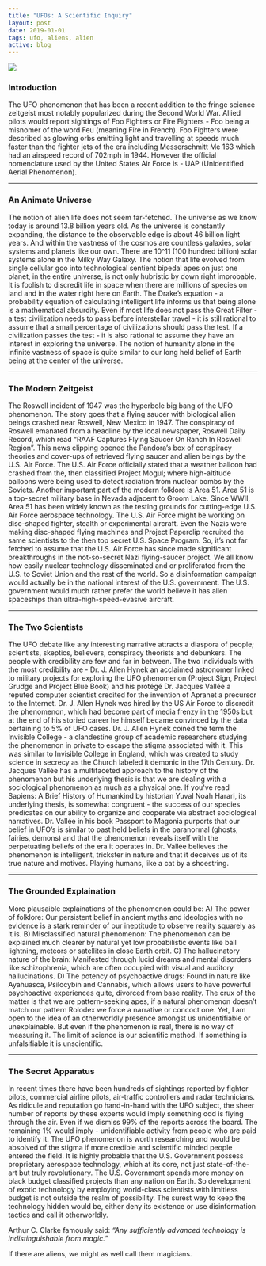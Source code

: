 ```yaml
---
title: "UFOs: A Scientific Inquiry"
layout: post
date: 2019-01-01
tags: ufo, aliens, alien
active: blog
---
```


![](https://static01.nyt.com/images/2018/01/02/science/02SCI-OVERBYE1/02SCI-OVERBYE1-jumbo.jpg?quality=90&auto=webp)

### Introduction

The UFO phenomenon that has been a recent addition to the fringe science zeitgeist most notably popularized during the Second World War. Allied pilots would report sightings of Foo Fighters or Fire Fighters - Foo being a misnomer of the word Feu (meaning Fire in French). Foo Fighters were described as glowing orbs emitting light and travelling at speeds much faster than the fighter jets of the era including Messerschmitt Me 163 which had an airspeed record of 702mph in 1944. However the official nomenclature used by the United States Air Force is - UAP (Unidentified Aerial Phenomenon). 

*****

### An Animate Universe 

The notion of alien life does not seem far-fetched. The universe as we know today is around 13.8 billion years old. As the universe is constantly expanding, the distance to the observable edge is about 46 billion light years. And within the vastness of the cosmos are countless galaxies, solar systems and planets like our own. There are 10^11 (100 hundred billion) solar systems alone in the Milky Way Galaxy. The notion that life evolved from single cellular goo into technological sentient bipedal apes on just one planet, in the entire universe, is not only hubristic by down right improbable. It is foolish to discredit life in space when there are millions of species on land and in the water right here on Earth. The Drake’s equation - a probability equation of calculating intelligent life informs us that being alone is a mathematical absurdity. Even if most life does not pass the Great Filter - a test civilization needs to pass before interstellar travel - it is still rational to assume that a small percentage of civilizations should pass the test. If a civilization passes the test - it is also rational to assume they have an interest in exploring the universe. The notion of humanity alone in the infinite vastness of space is quite similar to our long held belief of Earth being at the center of the universe.

*****

### The Modern Zeitgeist

The Roswell incident of 1947 was the hyperbole big bang of the UFO phenomenon. The story goes that a flying saucer with biological alien beings crashed near Roswell, New Mexico in 1947. The conspiracy of Roswell emanated from a headline by the local newspaper, Roswell Daily Record, which read “RAAF Captures Flying Saucer On Ranch In Roswell Region”. This news clipping opened the Pandora’s box of conspiracy theories and cover-ups of retrieved flying saucer and alien beings by the U.S. Air Force. The U.S. Air Force officially stated that a weather balloon had crashed from the, then classified Project Mogul; where high-altitude balloons were being used to detect radiation from nuclear bombs by the Soviets. Another important part of the modern folklore is Area 51. Area 51 is a top-secret military base in Nevada adjacent to Groom Lake. Since WWII, Area 51 has been widely known as the testing grounds for cutting-edge U.S. Air Force aerospace technology. The U.S. Air Force might be working on disc-shaped fighter, stealth or experimental aircraft. Even the Nazis were making disc-shaped flying machines and Project Paperclip recruited the same scientists to the then top secret U.S. Space Program. So, it’s not far fetched to assume that the U.S. Air Force has since made significant breakthroughs in the not-so-secret Nazi flying-saucer project. We all know how easily nuclear technology disseminated and or proliferated from the U.S. to Soviet Union and the rest of the world. So a disinformation campaign would actually be in the national interest of the U.S. government. The U.S. government would much rather prefer the world believe it has alien spaceships than ultra-high-speed-evasive aircraft.

*****

### The Two Scientists  

The UFO debate like any interesting narrative attracts a diaspora of people; scientists, skeptics, believers, conspiracy theorists and debunkers. The people with credibility are few and far in between. The two individuals with the most credibility are - Dr. J. Allen Hynek an acclaimed astronomer linked to military projects for exploring the UFO phenomenon (Project Sign, Project Grudge and Project Blue Book) and his protégé Dr. Jacques Vallée a reputed computer scientist credited for the invention of Apranet a precursor to the Internet. Dr. J. Allen Hynek was hired by the US Air Force to discredit the phenomenon, which had become part of media frenzy in the 1950s but at the end of his storied career he himself became convinced by the data pertaining to 5% of UFO cases. Dr. J. Allen Hynek coined the term the Invisible College - a clandestine group of academic researchers studying the phenomenon in private to escape the stigma associated with it. This was similar to Invisible College in England, which was created to study science in secrecy as the Church labeled it demonic in the 17th Century. Dr. Jacques Vallée has a multifaceted approach to the history of the phenomenon but his underlying thesis is that we are dealing with a sociological phenomenon as much as a physical one. If you've read Sapiens: A Brief History of Humankind by historian Yuval Noah Harari, its underlying thesis, is somewhat congruent - the success of our species predicates on our ability to organize and cooperate via abstract sociological narratives. Dr. Vallée in his book Passport to Magonia purports that our belief in UFO’s is similar to past held beliefs in the paranormal (ghosts, fairies, demons) and that the phenomenon reveals itself with the perpetuating beliefs of the era it operates in. Dr. Vallée believes the phenomenon is intelligent, trickster in nature and that it deceives us of its true nature and motives. Playing humans, like a cat by a shoestring.

*****

### The Grounded Explaination

More plausaible explainations of the phenomenon could be: A) The power of folklore: Our persistent belief in ancient myths and ideologies with no evidence is a stark reminder of our ineptitude to observe reality squarely as it is. B) Misclassified natural phenomenon: The phenomenon can be explained much clearer by natural yet low probabilistic events like ball lightning, meteors or satellites in close Earth orbit. C) The hallucinatory nature of the brain: Manifested through lucid dreams and mental disorders like schizophrenia, which are often occupied with visual and auditory hallucinations. D) The potency of psychoactive drugs: Found in nature like Ayahuasca, Psilocybin and Cannabis, which allows users to have powerful psychoactive experiences quite, divorced from base reality. The crux of the matter is that we are pattern-seeking apes, if a natural phenomenon doesn’t match our pattern Rolodex we force a narrative or concoct one. Yet, I am open to the idea of an otherworldly presence amongst us unidentifiable or unexplainable. But even if the phenomenon is real, there is no way of measuring it. The limit of science is our scientific method. If something is unfalsifiable it is unscientific. 

*****

### The Secret Apparatus 

In recent times there have been hundreds of sightings reported by fighter pilots, commercial airline pilots, air-traffic controllers and radar technicians. As ridicule and reputation go hand-in-hand with the UFO subject, the sheer number of reports by these experts would imply something odd is flying through the air. Even if we dismiss 99% of the reports across the board. The remaining 1% would imply - unidentifiable activity from people who are paid to identify it. The UFO phenomenon is worth researching and would be absolved of the stigma if more credible and scientific minded people entered the field. It is highly probable that the U.S. Government possess proprietary aerospace technology, which at its core, not just state-of-the-art but truly revolutionary. The U.S. Government spends more money on black budget classified projects than any nation on Earth. So development of exotic technology by employing world-class scientists with limitless budget is not outside the realm of possibility. The surest way to keep the technology hidden would be, either deny its existence or use disinformation tactics and call it otherworldly. 

Arthur C. Clarke famously said: *“Any sufficiently advanced technology is indistinguishable from magic.”*

If there are aliens, we might as well call them magicians.
